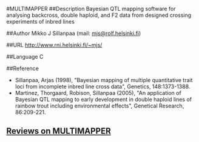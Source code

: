 #MULTIMAPPER
##Description
Bayesian QTL mapping software for analysing backcross, double haploid, and F2 data from designed crossing experiments of inbred lines

##Author
Mikko J Sillanpaa (mail: mjs@rolf.helsinki.fi)

##URL
http://www.rni.helsinki.fi/~mjs/

##Language
C

##Reference
* Sillanpaa, Arjas (1998), "Bayesian mapping of multiple quantitative trait loci from incomplete inbred line cross data", Genetics, 148:1373-1388.
* Martinez, Thorgaard, Robison, Sillanpaa (2005), "An application of Bayesian QTL mapping to early development in double haploid lines of rainbow trout including environmental effects", Genetical Research, 86:209-221.


## [Reviews on MULTIMAPPER](https://github.com/gaow/genetic-analysis-software/issues/352)